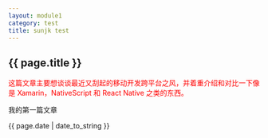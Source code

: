 ```yaml
---
layout: module1
category: test
title: sunjk test
---
```


<h2>{{ page.title }}</h2>
<p>
<font color="red">
这篇文章主要想谈谈最近又刮起的移动开发跨平台之风，并着重介绍和对比一下像是 Xamarin，NativeScript 和 React Native 之类的东西。
</font> 

我的第一篇文章
</p>

<p>{{ page.date | date_to_string }}</p>

